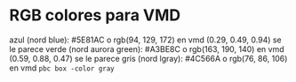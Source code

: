 # RGB colores para VMD

azul (nord blue): #5E81AC o rgb(94, 129, 172) en vmd (0.29, 0.49, 0.94) se le parece
verde (nord aurora green): #A3BE8C o rgb(163, 190, 140) en vmd (0.59, 0.88, 0.47) se le parece 
gris (nord lgray): #4C566A o rgb(76, 86, 106) en vmd `pbc box -color gray`
